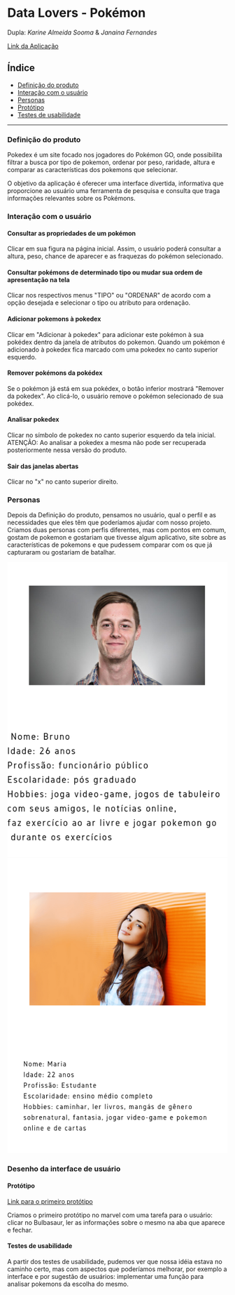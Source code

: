 # Data Lovers - Pokémon
Dupla: *Karine Almeida Sooma* & *Janaina Fernandes*

[Link da Aplicação](https://karinesooma.github.io/data-lovers/)

## Índice

* [Definição do produto](#definição-do-produto)
* [Interação com o usuário](#interação-com-o-usuário)
* [Personas](#personas)
* [Protótipo](#protótipo)
* [Testes de usabilidade](#testes-de-usabilidade)

***


### Definição do produto

Pokedex é um site focado nos jogadores do Pokémon GO, onde possibilita filtrar a busca por tipo de pokemon, ordenar por peso, raridade, altura e comparar as características dos pokemons que selecionar.

O objetivo da aplicação é oferecer uma interface divertida, informativa que proporcione ao usuário uma ferramenta de pesquisa e consulta que traga informações relevantes sobre os Pokémons.


### Interação com o usuário

#### Consultar as propriedades de um pokémon

Clicar em sua figura na página inicial. Assim, o usuário poderá consultar a altura, peso, chance de aparecer e as fraquezas do pokémon selecionado.


#### Consultar pokémons de determinado tipo ou mudar sua ordem de apresentação na tela

Clicar nos respectivos menus "TIPO" ou "ORDENAR" de acordo com a opção desejada e selecionar o tipo ou atributo para ordenação.


#### Adicionar pokemons à pokedex

Clicar em "Adicionar à pokedex" para adicionar este pokémon à sua pokédex dentro da janela de atributos do pokemon. Quando um pokémon é adicionado à pokedex fica marcado com uma pokedex no canto superior esquerdo.


#### Remover pokémons da pokédex

Se o pokémon já está em sua pokédex, o botão inferior mostrará "Remover da pokedex". Ao clicá-lo, o usuário remove o pokémon selecionado de sua pokédex.


#### Analisar pokedex

Clicar no símbolo de pokedex no canto superior esquerdo da tela inicial.
ATENÇÃO: Ao analisar a pokedex a mesma não pode ser recuperada posteriormente nessa versão do produto.


#### Sair das janelas abertas

Clicar no "x" no canto superior direito.


### Personas

Depois da Definição do produto, pensamos no usuário, qual o perfil e as necessidades que eles têm que poderíamos ajudar com nosso projeto. Criamos duas personas com perfis diferentes, mas com pontos em comum, gostam de pokemon e gostariam que tivesse algum aplicativo, site sobre as características de pokemons e que pudessem comparar com os que já capturaram ou gostariam de batalhar. 

![persona1](src/images/persona1.png) 
![persona2](src/images/persona2.png)



### Desenho da interface de usuário

#### Protótipo
[Link para o primeiro protótipo](https://marvelapp.com/5b67801/screen/54373490)

Criamos o primeiro protótipo no marvel com uma tarefa para o usuário: clicar no Bulbasaur, ler as informações sobre o mesmo na aba que aparece e fechar. 


#### Testes de usabilidade

A partir dos testes de usabilidade, pudemos ver que nossa idéia estava no caminho certo, mas com aspectos que poderíamos melhorar, por exemplo a interface e por sugestão de usuários: implementar uma função para analisar pokemons da escolha do mesmo. 


